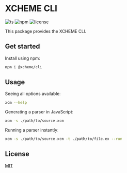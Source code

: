 # XCHEME CLI

![ts](https://badgen.net/badge/-/TypeScript?icon=typescript&label&labelColor=blue&color=555555)
![npm](https://badgen.net/npm/v/@xcheme/cli)
![license](https://badgen.net/github/license/balmanth/xcheme)

This package provides the XCHEME CLI.

## Get started

Install using npm:

```sh
npm i @xcheme/cli
```

## Usage

Seeing all options available:

```sh
xcm --help
```

Generating a parser in JavaScript:

```sh
xcm -s ./path/to/source.xcm
```

Running a parser instantly:

```sh
xcm -s ./path/to/source.xcm -t ./path/to/file.ex --run
```

## License

[MIT](https://balmante.eti.br)
